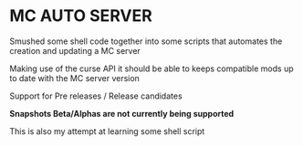 # MC AUTO SERVER

Smushed some shell code together into some scripts that automates the creation and updating a MC server

Making use of the curse API it should be able to keeps compatible mods up to date with the MC server version

Support for Pre releases / Release candidates

**Snapshots Beta/Alphas are not currently being supported** 

This is also my attempt at learning some shell script
